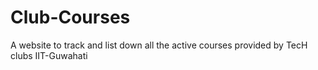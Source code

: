 # Club-Courses


A website to track and list down all the active courses provided by TecH clubs IIT-Guwahati
